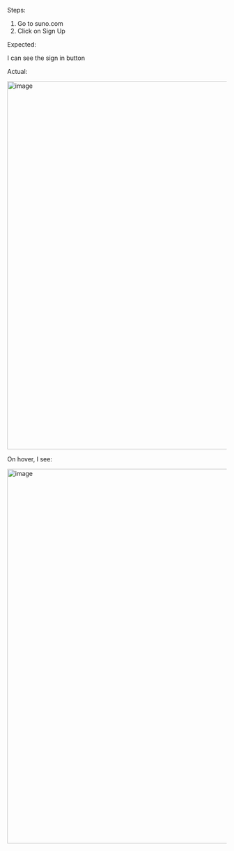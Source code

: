 Steps:

1.  Go to suno.com
2.  Click on Sign Up


Expected:

I can see the sign in button


Actual:

<img width="689" height="845" alt="image" src="https://github.com/user-attachments/assets/f14e18e4-ba62-45d2-ab16-a7a7d58b8ab2" />

On hover, I see:

<img width="733" height="860" alt="image" src="https://github.com/user-attachments/assets/8a5c78b6-f91b-4717-abd2-17b8591a514b" />

